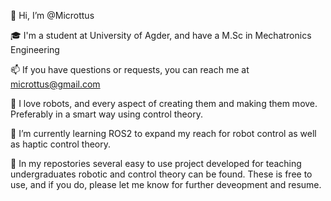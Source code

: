 👋 Hi, I’m @Microttus

🎓  I'm a student at University of Agder,
    and have a M.Sc in Mechatronics Engineering

📫  If you have questions or requests, you can reach me
    at microttus@gmail.com

🤖  I love robots, and every aspect of creating them and 
    making them move. Preferably in a smart way using
    control theory. 

🦾  I’m currently learning ROS2 to expand my reach for robot
    control as well as haptic control theory.
    
🦿  In my repostories several easy to use project developed
    for teaching undergraduates robotic and control theory can
    be found. These is free to use, and if you do, please let me know
    for further deveopment and resume.


<!---
Microttus/Microttus is a ✨ special ✨ repository because its `README.md` (this file) appears on your GitHub profile.
You can click the Preview link to take a look at your changes.
--->

